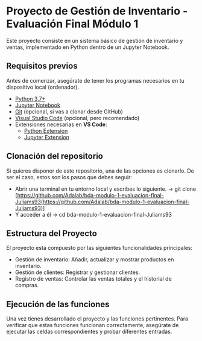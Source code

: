 # Proyecto de Gestión de Inventario - Evaluación Final Módulo 1 #

Este proyecto consiste en un sistema básico de gestión de inventario y ventas, implementado en Python dentro de un Jupyter Notebook. 

## Requisitos previos ##

Antes de comenzar, asegúrate de tener los programas necesarios en tu dispositivo local (ordenador).

- [Python 3.7+](https://www.python.org/downloads/)
- [Jupyter Notebook](https://jupyter.org/install)
- [Git](https://git-scm.com/) (opcional, si vas a clonar desde GitHub)
- [Visual Studio Code](https://code.visualstudio.com/) (opcional, pero recomendado)
- Extensiones necesarias en **VS Code**:
  - [Python Extension](https://marketplace.visualstudio.com/items?itemName=ms-python.python)
  - [Jupyter Extension](https://marketplace.visualstudio.com/items?itemName=ms-toolsai.jupyter)

## Clonación del repositorio ##

Si quieres disponer de este repositorio, una de las opciones es clonarlo.
De ser el caso, estos son los pasos que debes seguir:
- Abrir una terminal en tu entorno local y escribes lo siguiente. -> git clone [https://github.com/Adalab/bda-modulo-1-evaluacion-final-Juliams93(https://github.com/Adalab/bda-modulo-1-evaluacion-final-Juliams93)]
- Y acceder a él -> cd bda-modulo-1-evaluacion-final-Juliams93

## Estructura del Proyecto ##

El proyecto está compuesto por las siguientes funcionalidades principales:

* Gestión de inventario: Añadir, actualizar y mostrar productos en inventario.
* Gestión de clientes: Registrar y gestionar clientes.
* Registro de ventas: Controlar las ventas totales y el historial de compras.


## Ejecución de las funciones ##

Una vez tienes desarrollado el proyecto y las funciones pertinentes. Para verificar que estas funciones funcionan correctamente, asegúrate de ejecutar 
las celdas correspondientes y probar diferentes entradas.
